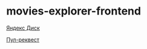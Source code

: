 # movies-explorer-frontend

[Яндекс Диск](https://disk.yandex.ru/d/5KGQtVLI6EZnMw)

[Пул-реквест](https://github.com/Frik580/movies-explorer-frontend/pull/2)